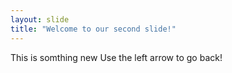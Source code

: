 ```yaml
---
layout: slide
title: "Welcome to our second slide!"
---
```

This is somthing new
Use the left arrow to go back!
